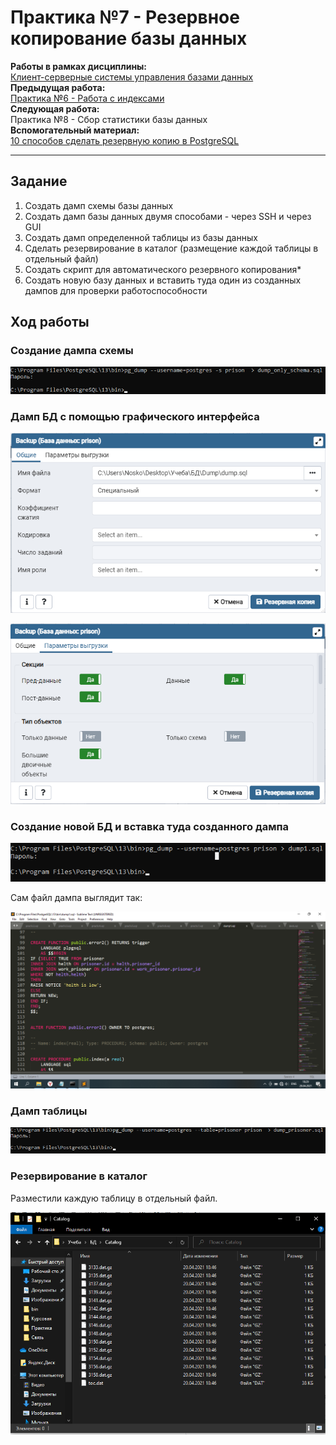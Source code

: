 # Практика №7 - Резервное копирование базы данных

**Работы в рамках дисциплины:**  
[Клиент-серверные системы управления базами данных](../README.md)   
**Предыдущая работа:**  
[Практика №6 - Работа с индексами](./Практика%20№5%20-%20Работа%20с%20группами%20ролей%20и%20ролями.md)   
**Следующая работа:**  
Практика №8 - Сбор статистики базы данных  
**Вспомогательный материал:**  
[10 способов сделать резервную копию в PostgreSQL](https://habr.com/ru/post/222311/е)

---
## Задание

1. Создать дамп схемы базы данных 
2. Создать дамп базы данных двумя способами - через SSH и через GUI
3. Создать дамп определенной таблицы из базы данных
4. Сделать резервирование в каталог (размещение каждой таблицы в отдельный файл)
5. Создать скрипт для автоматического резервного копирования*
6. Создать новую базу данных и вставить туда один из созданных дампов для проверки работоспособности

## Ход работы

### Создание дампа схемы

![](../image/p7-1.png)

### Дамп БД с помощью графического интерфейса

![](../image/p7-2.png)

![](../image/p7-3.png)

### Создание новой БД и вставка туда созданного дампа

![](../image/p7-4.png)

Сам файл дампа выглядит так:

![](../image/p7-5.png)

### Дамп таблицы

![](../image/p7-6.png)

### Резервирование в каталог

Разместили каждую таблицу в отдельный файл.

![](../image/p7-7.png)